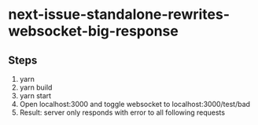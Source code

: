 # next-issue-standalone-rewrites-websocket-big-response

## Steps

1. yarn
2. yarn build
3. yarn start
4. Open localhost:3000 and toggle websocket to localhost:3000/test/bad
5. Result: server only responds with error to all following requests
